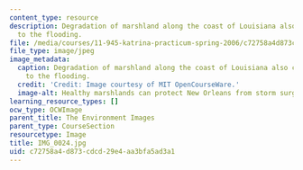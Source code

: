 ```yaml
---
content_type: resource
description: Degradation of marshland along the coast of Louisiana also contributed
  to the flooding.
file: /media/courses/11-945-katrina-practicum-spring-2006/c72758a4d873cdcd29e4aa3bfa5ad3a1_IMG_0024.jpg
file_type: image/jpeg
image_metadata:
  caption: Degradation of marshland along the coast of Louisiana also contributed
    to the flooding.
  credit: 'Credit: Image courtesy of MIT OpenCourseWare.'
  image-alt: Healthy marshlands can protect New Orleans from storm surges.
learning_resource_types: []
ocw_type: OCWImage
parent_title: The Environment Images
parent_type: CourseSection
resourcetype: Image
title: IMG_0024.jpg
uid: c72758a4-d873-cdcd-29e4-aa3bfa5ad3a1
---
```

